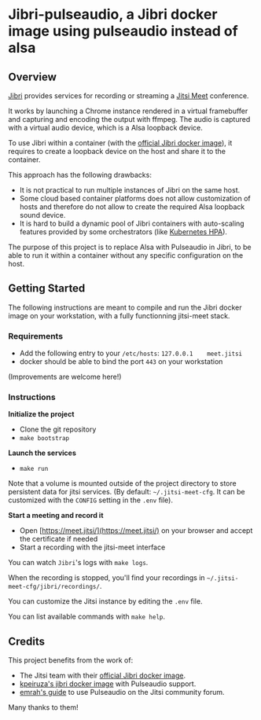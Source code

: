 # Jibri-pulseaudio, a Jibri docker image using pulseaudio instead of alsa

## Overview

[Jibri](https://github.com/jitsi/jibri) provides services for recording or
streaming a [Jitsi Meet](https://github.com/jitsi/jitsi-meet) conference.

It works by launching a Chrome instance rendered in a virtual framebuffer and
capturing and encoding the output with ffmpeg. The audio is captured with a
virtual audio device, which is a Alsa loopback device.

To use Jibri within a container (with the [official Jibri docker image](https://github.com/jitsi/docker-jitsi-meet/)), it requires to create a loopback device on the host and share it to the container. 

This approach has the following drawbacks:
 - It is not practical to run multiple instances of Jibri on the same host.
 - Some cloud based container platforms does not allow customization of hosts
   and therefore do not allow to create the required Alsa loopback sound
   device.
 - It is hard to build a dynamic pool of Jibri containers with auto-scaling
   features provided by some orchestrators (like
   [Kubernetes HPA](https://kubernetes.io/docs/tasks/run-application/horizontal-pod-autoscale/)).

The purpose of this project is to replace Alsa with Pulseaudio in Jibri, to be
able to run it within a container without any specific configuration on the
host.

## Getting Started

The following instructions are meant to compile and run the Jibri docker image on your
workstation, with a fully functionning jitsi-meet stack.

### Requirements

  - Add the following entry to your `/etc/hosts`: `127.0.0.1	meet.jitsi`
  - docker should be able to bind the port `443` on your workstation

(Improvements are welcome here!)

### Instructions

**Initialize the project**
 - Clone the git repository
 - `make bootstrap`

**Launch the services**
 - `make run`

Note that a volume is mounted outside of the project directory to store persistent data for jitsi services. (By default: `~/.jitsi-meet-cfg`.  It can be customized with the `CONFIG` setting in the `.env` file).

**Start a meeting and record it**
 - Open [https://meet.jitsi/](https://meet.jitsi/) on your browser and accept the certificate if needed
 - Start a recording with the jitsi-meet interface

You can watch `Jibri`'s logs with `make logs`.

When the recording is stopped, you'll find your recordings in `~/.jitsi-meet-cfg/jibri/recordings/`.

You can customize the Jitsi instance by editing the `.env` file.

You can list available commands with `make help`.


## Credits

This project benefits from the work of:

 - The Jitsi team with their [official Jibri docker image](https://github.com/jitsi/docker-jitsi-meet/).
 - [kpeiruza's jibri docker image](https://hub.docker.com/r/kpeiruza/jibri/) with Pulseaudio support.
 - [emrah's guide](https://community.jitsi.org/t/tip-pulseaudio-support-for-jibri/65780) to use Pulseaudio on the Jitsi community forum.  

Many thanks to them!
